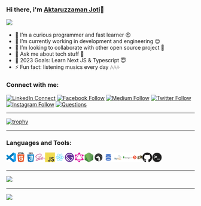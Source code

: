 ### Hi there, i'm [Aktaruzzaman Joti]👋 
![](https://komarev.com/ghpvc/?username=aktaruzzamanjoti97&style=plastic&color=red)

- 🔭 I’m a curious programmer and fast learner 😍
- 🌱 I’m currently working in development and engineering 😌
- 👯 I’m looking to collaborate with other open source project 💪
- 💬 Ask me about tech stuff 🤔
- 🥅 2023 Goals: Learn Next JS & Typescript 😇
- ⚡ Fun fact: listening musics every day 🎶🎶🎶


### Connect with me:
[![LinkedIn Connect](https://img.shields.io/badge/%20-Connect-black?color=14171A&labelColor=212121&logo=linkedin&logoColor=ffffff)][linkedin]
[![Facebook Follow](https://img.shields.io/badge/%20-Follow-black?color=14171A&labelColor=1976d2&logo=facebook&logoColor=ffffff)][facebook] 
[![Medium Follow](https://img.shields.io/badge/%20-Follow-black?color=14171A&labelColor=1976d2&logo=medium&logoColor=ffffff)][medium]
[![Twitter Follow](https://img.shields.io/badge/%20-Follow-black?color=14171A&labelColor=1976d2&logo=twitter&logoColor=ffffff)][twitter]
[![Instagram Follow](https://img.shields.io/badge/%20-Follow-black?color=14171A&labelColor=1976d2&logo=instagram&logoColor=ffffff)][instagram]
[![Questions](https://img.shields.io/badge/%20-Questions-black?color=14171A&labelColor=fff&logo=stackoverflow&logoColor=0c0d0e26)](https://stackoverflow.com/users/15808892/aktaruzzaman-joti)

---

[![trophy](https://github-profile-trophy.vercel.app/?username=ryo-ma&theme=discord&margin-w=5)](https://github.com/ryo-ma/github-profile-trophy)

---

### Languages and Tools:

[<img align="left" alt="Visual Studio Code" width="26px" src="https://raw.githubusercontent.com/github/explore/80688e429a7d4ef2fca1e82350fe8e3517d3494d/topics/visual-studio-code/visual-studio-code.png" />][github]
[<img align="left" alt="HTML5" width="26px" src="https://raw.githubusercontent.com/github/explore/80688e429a7d4ef2fca1e82350fe8e3517d3494d/topics/html/html.png" />][github]
[<img align="left" alt="CSS3" width="26px" src="https://raw.githubusercontent.com/github/explore/80688e429a7d4ef2fca1e82350fe8e3517d3494d/topics/css/css.png" />][github]
[<img align="left" alt="Sass" width="26px" src="https://raw.githubusercontent.com/github/explore/80688e429a7d4ef2fca1e82350fe8e3517d3494d/topics/sass/sass.png" />][github]
[<img align="left" alt="JavaScript" width="26px" src="https://raw.githubusercontent.com/github/explore/80688e429a7d4ef2fca1e82350fe8e3517d3494d/topics/javascript/javascript.png" />][github]
[<img align="left" alt="React" width="26px" src="https://raw.githubusercontent.com/github/explore/80688e429a7d4ef2fca1e82350fe8e3517d3494d/topics/react/react.png" />][github]
[<img align="left" alt="Gatsby" width="26px" src="https://raw.githubusercontent.com/github/explore/e94815998e4e0713912fed477a1f346ec04c3da2/topics/gatsby/gatsby.png" />][github]
[<img align="left" alt="GraphQL" width="26px" src="https://raw.githubusercontent.com/github/explore/80688e429a7d4ef2fca1e82350fe8e3517d3494d/topics/graphql/graphql.png" />][github]
[<img align="left" alt="Node.js" width="26px" src="https://raw.githubusercontent.com/github/explore/80688e429a7d4ef2fca1e82350fe8e3517d3494d/topics/nodejs/nodejs.png" />][github]
[<img align="left" alt="Deno" width="26px" src="https://raw.githubusercontent.com/github/explore/361e2821e2dea67711cde99c9c40ed357061cf27/topics/deno/deno.png" />][github]
[<img align="left" alt="SQL" width="26px" src="https://raw.githubusercontent.com/github/explore/80688e429a7d4ef2fca1e82350fe8e3517d3494d/topics/sql/sql.png" />][github]
[<img align="left" alt="MySQL" width="26px" src="https://raw.githubusercontent.com/github/explore/80688e429a7d4ef2fca1e82350fe8e3517d3494d/topics/mysql/mysql.png" />][github]
[<img align="left" alt="MongoDB" width="26px" src="https://raw.githubusercontent.com/github/explore/80688e429a7d4ef2fca1e82350fe8e3517d3494d/topics/mongodb/mongodb.png" />][github]
[<img align="left" alt="Git" width="26px" src="https://raw.githubusercontent.com/github/explore/80688e429a7d4ef2fca1e82350fe8e3517d3494d/topics/git/git.png" />][github]
[<img align="left" alt="GitHub" width="26px" src="https://raw.githubusercontent.com/github/explore/78df643247d429f6cc873026c0622819ad797942/topics/github/github.png" />][github]
[<img align="left" alt="Terminal" width="26px" src="https://raw.githubusercontent.com/github/explore/80688e429a7d4ef2fca1e82350fe8e3517d3494d/topics/terminal/terminal.png" />][github]

<br />
<br />

---

<img src="https://github-readme-stats.vercel.app/api?username=aktaruzzamanjoti97&count_private=true&show_icons=true&title_color=ffffff&icon_color=bb2acf&text_color=daf7dc&bg_color=151515">

---

<img src="https://github-readme-stats.vercel.app/api/top-langs/?username=aktaruzzamanjoti97&langs_count=8">


[Aktaruzzaman Joti]: https://www.facebook.com/profile.php?id=100008654107792
[twitter]: https://twitter.com/AktaruzzamanJo4
[instagram]: https://www.instagram.com/aktaruzzamanjoti/
[linkedin]: https://www.linkedin.com/in/aktaruzzaman-joti
[facebook]: https://www.facebook.com/profile.php?id=100008654107792
[medium]: https://aktaruzzamanjoti97.medium.com/
[github]: https://github.com/aktaruzzamanjoti97


